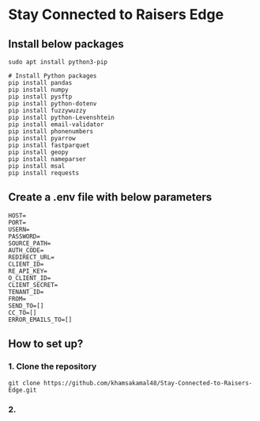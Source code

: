 # Stay Connected to Raisers Edge

## Install below packages
```shell
sudo apt install python3-pip

# Install Python packages
pip install pandas
pip install numpy
pip install pysftp
pip install python-dotenv
pip install fuzzywuzzy
pip install python-Levenshtein
pip install email-validator
pip install phonenumbers
pip install pyarrow
pip install fastparquet
pip install geopy
pip install nameparser
pip install msal
pip install requests
```

## Create a .env file with below parameters
```shell
HOST=
PORT=
USERN=
PASSWORD=
SOURCE_PATH=
AUTH_CODE=
REDIRECT_URL=
CLIENT_ID=
RE_API_KEY=
O_CLIENT_ID=
CLIENT_SECRET=
TENANT_ID=
FROM=
SEND_TO=[]
CC_TO=[]
ERROR_EMAILS_TO=[]
```
## How to set up?

### 1. Clone the repository

```shell
git clone https://github.com/khamsakamal48/Stay-Connected-to-Raisers-Edge.git
```

### 2. 